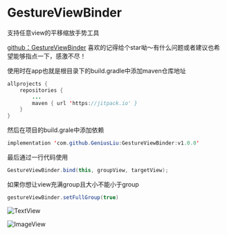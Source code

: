 # GestureViewBinder

支持任意view的平移缩放手势工具

[github：GestureViewBinder](https://github.com/GeniusLiu/GestureViewBinder) 
喜欢的记得给个star呦～有什么问题或者建议也希望能够指点一下，感激不尽！

使用时在app也就是根目录下的build.gradle中添加maven仓库地址
```java
allprojects {
	repositories {
		...
		maven { url 'https://jitpack.io' }
	}
}
```
然后在项目的build.grale中添加依赖
```java
implementation 'com.github.GeniusLiu:GestureViewBinder:v1.0.0'
```

最后通过一行代码使用
```java
GestureViewBinder.bind(this, groupView, targetView);
```

如果你想让view充满group且大小不能小于group
```java
gestureViewBinder.setFullGroup(true)
```

![TextView](https://github.com/GeniusLiu/GestureViewBinder/blob/master/app/src/main/res/drawable/textview.gif) 

![ImageView](https://github.com/GeniusLiu/GestureViewBinder/blob/master/app/src/main/res/drawable/imageview400.gif)
